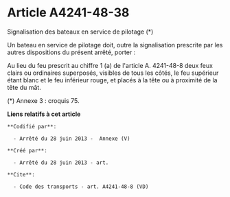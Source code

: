 # Article A4241-48-38

Signalisation des bateaux en service de pilotage (*) 

Un bateau en service de pilotage doit, outre la signalisation prescrite par les autres dispositions du présent arrêté,
porter : 

Au lieu du feu prescrit au chiffre 1 (a) de l'article A. 4241-48-8 deux feux clairs ou ordinaires superposés, visibles de
tous les côtés, le feu supérieur étant blanc et le feu inférieur rouge, et placés à la tête ou à proximité de la tête du
mât. 

(*) Annexe 3 : croquis 75.

**Liens relatifs à cet article**

	**Codifié par**:

	  - Arrêté du 28 juin 2013 -  Annexe (V)

	**Créé par**:

	  - Arrêté du 28 juin 2013 - art.

	**Cite**:

	  - Code des transports - art. A4241-48-8 (VD)
